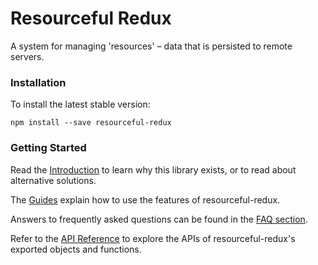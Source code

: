 # Resourceful Redux

A system for managing 'resources' – data that is persisted to remote servers.

### Installation

To install the latest stable version:

```
npm install --save resourceful-redux
```

### Getting Started

Read the [Introduction](/docs/introduction/README.md) to learn why this library
exists, or to read about alternative solutions.

The [Guides](/docs/guides/README.md) explain how to use the features
of resourceful-redux.

Answers to frequently asked questions can be found in the
[FAQ section](/docs/faq/README.md).

Refer to the [API Reference](/docs/api-reference/README.md) to explore the APIs
of resourceful-redux's exported objects and functions.
